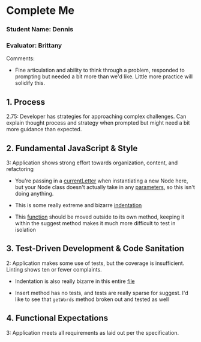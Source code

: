 # Complete Me
### Student Name: Dennis
### Evaluator: Brittany

Comments:
* Fine articulation and ability to think through a problem, responded to prompting but needed a bit more than we'd like. Little more practice will solidify this. 


## 1. Process

2.75: Developer has strategies for approaching complex challenges. Can explain thought process and strategy when prompted but might need a bit more guidance than expected.

## 2. Fundamental JavaScript & Style

3: Application shows strong effort towards organization, content, and refactoring

* You're passing in a [currentLetter](https://github.com/dmiller1623/complete-me/blob/master/lib/Trie.js#L16) when instantiating a new Node here, but your Node class doesn't actually take in any [parameters](https://github.com/dmiller1623/complete-me/blob/master/lib/Node.js#L2), so this isn't doing anything.

* This is some really extreme and bizarre [indentation](https://github.com/dmiller1623/complete-me/blob/master/lib/Trie.js#L18)

* This [function](https://github.com/dmiller1623/complete-me/blob/master/lib/Trie.js#L49-L62) should be moved outside to its own method, keeping it within the suggest method makes it much more difficult to test in isolation


## 3. Test-Driven Development & Code Sanitation

2: Application makes some use of tests, but the coverage is insufficient. Linting shows ten or fewer complaints.

* Indentation is also really bizarre in this entire [file](https://github.com/dmiller1623/complete-me/blob/master/test/Trie-test.js)

* Insert method has no tests, and tests are really sparse for suggest. I'd like to see that `getWords` method broken out and tested as well

## 4. Functional Expectations

3: Application meets all requirements as laid out per the specification.
